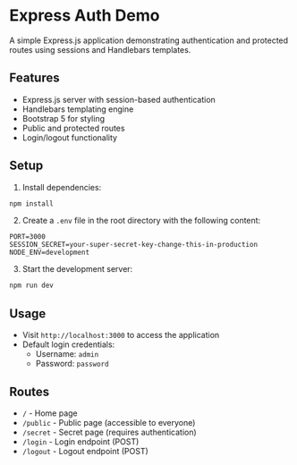 # Express Auth Demo

A simple Express.js application demonstrating authentication and protected routes using sessions and Handlebars templates.

## Features

- Express.js server with session-based authentication
- Handlebars templating engine
- Bootstrap 5 for styling
- Public and protected routes
- Login/logout functionality

## Setup

1. Install dependencies:

```bash
npm install
```

2. Create a `.env` file in the root directory with the following content:

```
PORT=3000
SESSION_SECRET=your-super-secret-key-change-this-in-production
NODE_ENV=development
```

3. Start the development server:

```bash
npm run dev
```

## Usage

- Visit `http://localhost:3000` to access the application
- Default login credentials:
  - Username: `admin`
  - Password: `password`

## Routes

- `/` - Home page
- `/public` - Public page (accessible to everyone)
- `/secret` - Secret page (requires authentication)
- `/login` - Login endpoint (POST)
- `/logout` - Logout endpoint (POST)
